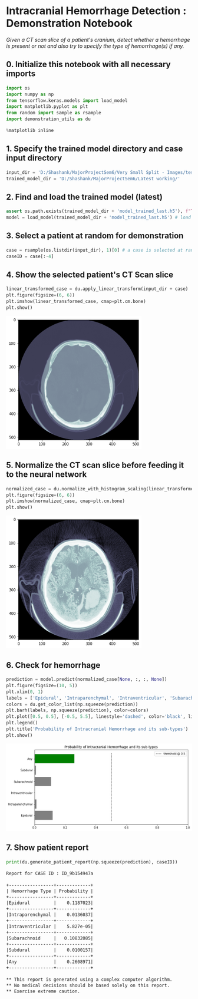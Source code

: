 # Intracranial Hemorrhage Detection : Demonstration Notebook

*Given a CT scan slice of a patient's cranium, detect whether a hemorrhage is present or not and also try to specify the type of hemorrhage(s) if any.*

## 0. Initialize this notebook with all necessary imports



```python
import os
import numpy as np
from tensorflow.keras.models import load_model
import matplotlib.pyplot as plt
from random import sample as rsample
import demonstration_utils as du
```


```python
%matplotlib inline
```

## 1. Specify the trained model directory and case input directory


```python
input_dir = 'D:/Shashank/MajorProjectSem6/Very Small Split - Images/test_very_small/'
trained_model_dir = 'D:/Shashank/MajorProjectSem6/Latest working/'
```

## 2. Find and load the trained model (latest)


```python
assert os.path.exists(trained_model_dir + 'model_trained_last.h5'), f"Trained model is not present in {trained_model_dir}"
model = load_model(trained_model_dir + 'model_trained_last.h5') # load the trained model
```

## 3. Select a patient at random for demonstration


```python
case = rsample(os.listdir(input_dir), 1)[0] # a case is selected at random from the input directory
caseID = case[:-4]
```

## 4. Show the selected patient's CT Scan slice


```python
linear_transformed_case = du.apply_linear_transform(input_dir + case)
plt.figure(figsize=(6, 6))
plt.imshow(linear_transformed_case, cmap=plt.cm.bone)
plt.show()
```


    
![png](ICH%20Demonstration%20Notebook_files/ICH%20Demonstration%20Notebook_11_0.png)
    


## 5. Normalize the CT scan slice before feeding it to the neural network


```python
normalized_case = du.normalize_with_histogram_scaling(linear_transformed_case)
plt.figure(figsize=(6, 6))
plt.imshow(normalized_case, cmap=plt.cm.bone)
plt.show()
```


    
![png](ICH%20Demonstration%20Notebook_files/ICH%20Demonstration%20Notebook_13_0.png)
    


## 6. Check for hemorrhage


```python
prediction = model.predict(normalized_case[None, :, :, None])
plt.figure(figsize=(10, 5))
plt.xlim(0, 1)
labels = ['Epidural', 'Intraparenchymal', 'Intraventricular', 'Subarachnoid', 'Subdural', 'Any']
colors = du.get_color_list(np.squeeze(prediction))
plt.barh(labels, np.squeeze(prediction), color=colors)
plt.plot([0.5, 0.5], [-0.5, 5.5], linestyle='dashed', color='black', linewidth='1', label='threshold @ 0.5')
plt.legend()
plt.title('Probability of Intracranial Hemorrhage and its sub-types')
plt.show()
```


    
![png](ICH%20Demonstration%20Notebook_files/ICH%20Demonstration%20Notebook_15_0.png)
    


## 7. Show patient report


```python
print(du.generate_patient_report(np.squeeze(prediction), caseID))
```

    Report for CASE ID : ID_9b154947a
    
    +-----------------+-------------+
    | Hemorrhage Type | Probability |
    +-----------------+-------------+
    |Epidural         |    0.1187023|
    +-----------------+-------------+
    |Intraparenchymal |    0.0136037|
    +-----------------+-------------+
    |Intraventricular |    5.827e-05|
    +-----------------+-------------+
    |Subarachnoid     |   0.10832085|
    +-----------------+-------------+
    |Subdural         |    0.0100157|
    +-----------------+-------------+
    |Any              |    0.2608971|
    +-----------------+-------------+
    
    ** This report is generated using a complex computer algorithm.
    ** No medical decisions should be based solely on this report.
    ** Exercise extreme caution.
    
